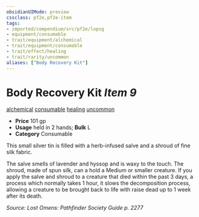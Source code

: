 ```yaml
---
obsidianUIMode: preview
cssclass: pf2e,pf2e-item
tags:
- imported/compendium/src/pf2e/lopsg
- equipment/consumable
- trait/equipment/alchemical
- trait/equipment/consumable
- trait/effect/healing
- trait/rarity/uncommon
aliases: ["Body Recovery Kit"]
---
```

# Body Recovery Kit *Item 9*  
[alchemical](alchemical.md)  [consumable](consumable.md)  [healing](healing.md)  [uncommon](uncommon.md)  

- **Price** 101 gp
- **Usage** held in 2 hands; **Bulk** L
- **Category** Consumable

This small silver tin is filled with a herb-infused salve and a shroud of fine silk fabric.

The salve smells of lavender and hyssop and is waxy to the touch. The shroud, made of spun silk, can a hold a Medium or smaller creature. If you apply the salve and shroud to a creature that died within the past 3 days, a process which normally takes 1 hour, it slows the decomposition process, allowing a creature to be brought back to life with raise dead up to 1 week after its death.

*Source: Lost Omens: Pathfinder Society Guide p. 2277*